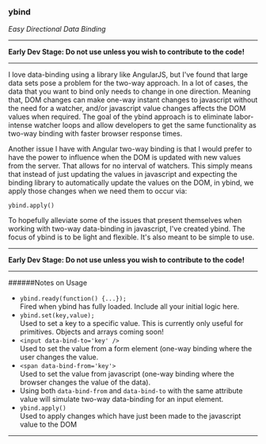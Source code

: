 ### ybind

*Easy Directional Data Binding*

___

**Early Dev Stage: Do not use unless you wish to contribute to the code!**

___

I love data-binding using a library like AngularJS, but I've found that large data sets pose a problem for the two-way approach. In a lot of cases, the data that you want to bind only needs to change in one direction. Meaning that, DOM changes can make one-way instant changes to javascript without the need for a watcher, and/or javascript value changes affects the DOM values when required. The goal of the ybind approach is to eliminate labor-intense watcher loops and allow developers to get the same functionality as two-way binding with faster browser response times.
 
Another issue I have with Angular two-way binding is that I would prefer to have the power to influence when the DOM is updated with new values from the server. That allows for no interval of watchers. This simply means that instead of just updating the values in javascript and expecting the binding library to automatically update the values on the DOM, in ybind, we apply those changes when we need them to occur via:

`ybind.apply()`
 
To hopefully alleviate some of the issues that present themselves when working with two-way data-binding in javascript, I've created ybind. The focus of ybind is to be light and flexible. It's also meant to be simple to use. 

___

**Early Dev Stage: Do not use unless you wish to contribute to the code!**

___

######Notes on Usage

  * `ybind.ready(function() {...});` <br> Fired when ybind has fully loaded. Include all your initial logic here.  
  * `ybind.set(key,value);` <br> Used to set a key to a specific value. This is currently only useful for primitives. Objects and arrays coming soon!  
  * `<input data-bind-to='key' />` <br> Used to set the value from a form element (one-way binding where the user changes the value.  
  * `<span data-bind-from='key'>` <br> Used to set the value from javascript (one-way binding where the browser changes the value of the data).   
  * Using both `data-bind-from` and `data-bind-to` with the same attribute value <key> will simulate two-way data-binding for an input element.  
  * `ybind.apply()` <br> Used to apply changes which have just been made to the javascript value to the DOM  

-------